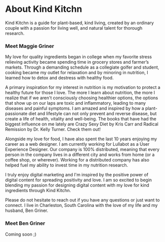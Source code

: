 # About Kind Kitchn

Kind Kitchn is a guide for plant-based, kind living, created by an ordinary couple with a passion for living well, and natural talent for thorough research.


### Meet Maggie Griner

My love for quality ingredients began in college when my favorite stress relieving activity became spending time in grocery stores and farmer’s markets. Through a demanding schedule as a collegiate golfer and student, cooking became my outlet for relaxation and by minoring in nutrition, I learned how to detox and destress with healthy food. 

A primary inspiration for my interest in nutrition is my motivation to protect a healthy future for those I love. The more I learn about nutrition, the more I realize that if we aren't consciously choosing healthier options, the options that show up on our laps are toxic and inflammatory, leading to many diseases and painful symptoms. I am amazed and inspired by how a plant-passionate diet and lifestyle can not only prevent and reverse disease, but create a life of health, vitality and well-being. The books that have had the biggest influence on me lately are Crazy Sexy Diet by Kris Carr and Radical Remission by Dr. Kelly Turner. Check them out!

Alongside my love for food, I have also spent the last 10 years enjoying my career as a web designer. I am currently working for Lullabot as a User Experience Designer. Our company is 100% distributed, meaning that every person in the company lives in a different city and works from home (or a coffee shop, or wherever). Working for a distributed company has also helped fuel my ability to invest time in my nutrition research. 

I truly enjoy digital marketing and I'm inspired by the positive power of digital content for spreading positivity and love. I am so excited to begin blending my passion for designing digital content with my love for kind ingredients through Kind Kitchn.

Please do not hesitate to reach out if you have any questions or just want to connect. I live in Charleston, South Carolina with the love of my life and my husband, Ben Griner. 

### Meet Ben Griner

Coming soon ;)


